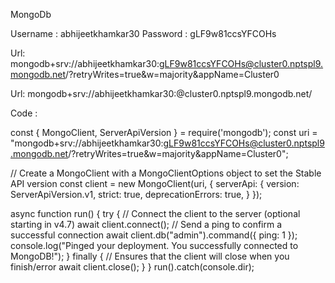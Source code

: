 MongoDb

Username : abhijeetkhamkar30
Password : gLF9w81ccsYFCOHs


Url: mongodb+srv://abhijeetkhamkar30:gLF9w81ccsYFCOHs@cluster0.nptspl9.mongodb.net/?retryWrites=true&w=majority&appName=Cluster0

Url: mongodb+srv://abhijeetkhamkar30:<password>@cluster0.nptspl9.mongodb.net/


Code :


const { MongoClient, ServerApiVersion } = require('mongodb');
const uri = "mongodb+srv://abhijeetkhamkar30:gLF9w81ccsYFCOHs@cluster0.nptspl9.mongodb.net/?retryWrites=true&w=majority&appName=Cluster0";

// Create a MongoClient with a MongoClientOptions object to set the Stable API version
const client = new MongoClient(uri, {
  serverApi: {
    version: ServerApiVersion.v1,
    strict: true,
    deprecationErrors: true,
  }
});

async function run() {
  try {
    // Connect the client to the server	(optional starting in v4.7)
    await client.connect();
    // Send a ping to confirm a successful connection
    await client.db("admin").command({ ping: 1 });
    console.log("Pinged your deployment. You successfully connected to MongoDB!");
  } finally {
    // Ensures that the client will close when you finish/error
    await client.close();
  }
}
run().catch(console.dir);
